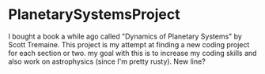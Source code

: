 # PlanetarySystemsProject
I bought a book a while ago called "Dynamics of Planetary Systems" by Scott Tremaine. This project is my attempt at finding a new coding project for each section or two. my goal with this is to increase my coding skills and also work on astrophysics (since I'm pretty rusty).
New line?
